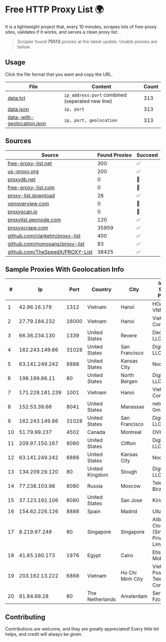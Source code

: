 
# Free HTTP Proxy List 🌍

It is a lightweight project that, every 10 minutes, scrapes lots of free-proxy sites, validates if it works, and serves a clean proxy list.


> Scraper found **75513** proxies at the latest update. Usable proxies are below.

## Usage

Click the file format that you want and copy the URL.


|File|Content|Count|
|----|-------|-----|
|[data.txt](https://raw.githubusercontent.com/themiralay/Proxy-List-World/master/data.txt)|`ip_address:port` combined (seperated new line)|313|
|[data.json](https://raw.githubusercontent.com/themiralay/Proxy-List-World/master/data.json)|`ip, port`|313|
|[data-with-geolocation.json](https://raw.githubusercontent.com/themiralay/Proxy-List-World/master/data-with-geolocation.json)|`ip, port, geolocation`|313|

## Sources

|Source|Found Proxies|Succeed|
|------|-------------|-------|
|[free-proxy-list.net](https://free-proxy-list.net)|300|✅|
|[us-proxy.org](https://www.us-proxy.org)|200|✅|
|[proxydb.net](http://proxydb.net)|0|🚫|
|[free-proxy-list.com](https://free-proxy-list.com/?page=&port=&type%5B%5D=http&type%5B%5D=https&up_time=0&search=Search)|0|🚫|
|[proxy-list.download](https://www.proxy-list.download/HTTP)|26|✅|
|[vpnoverview.com](https://vpnoverview.com/privacy/anonymous-browsing/free-proxy-servers)|0|🚫|
|[proxyscan.io](https://www.proxyscan.io)|0|🚫|
|[proxylist.geonode.com](https://proxylist.geonode.com/api/proxy-list?limit=300&page=1&sort_by=lastChecked&sort_type=desc&protocols=http,https)|120|✅|
|[proxyscrape.com](https://api.proxyscrape.com/v2/?request=displayproxies&protocol=http&timeout=10000&country=all&ssl=all&anonymity=all)|35959|✅|
|[github.com/clarketm/proxy-list](https://raw.githubusercontent.com/clarketm/proxy-list/master/proxy-list-raw.txt)|400|✅|
|[github.com/monosans/proxy-list](https://raw.githubusercontent.com/monosans/proxy-list/main/proxies/http.txt)|83|✅|
|[github.com/TheSpeedX/PROXY-List](https://raw.githubusercontent.com/TheSpeedX/PROXY-List/master/http.txt)|38425|✅|


## Sample Proxies With Geolocation Info

|#|Ip|Port|Country|City|Internet Service Provider|
|-|--|----|-------|----|-------------------------|
|1|42.96.16.176|1312|Vietnam|Hanoi|HOALAC-VNNIC|
|2|27.79.184.232|16000|Vietnam|Hanoi|Viettel Corporation|
|3|66.36.234.130|1339|United States|Revere|DediOutlet, LLC|
|4|162.243.149.86|31028|United States|San Francisco|DigitalOcean, LLC|
|5|63.141.249.242|8888|United States|Kansas City|Nocix, LLC|
|6|198.199.86.11|80|United States|North Bergen|DigitalOcean, LLC|
|7|171.228.181.239|1001|Vietnam|Hanoi|Viettel Corporation|
|8|152.53.39.66|8041|United States|Manassas|netcup GmbH|
|9|162.243.149.86|31028|United States|San Francisco|DigitalOcean, LLC|
|10|51.79.99.237|4502|Canada|Montreal|OVH SAS|
|11|209.97.150.167|8080|United States|Clifton|DigitalOcean, LLC|
|12|63.141.249.242|8888|United States|Kansas City|Nocix, LLC|
|13|134.209.29.120|80|United Kingdom|Slough|DigitalOcean, LLC|
|14|77.238.103.98|8080|Russia|Moscow|Telecom-Birzha, LLC|
|15|37.123.192.106|8080|United States|San Jose|Kirino LLC|
|16|154.62.226.126|8888|Spain|Madrid|Ultahost, Inc.|
|17|8.219.97.248|80|Singapore|Singapore|Alibaba Cloud (Singapore) Private Limited|
|18|41.65.160.173|1976|Egypt|Cairo|Etisalat Misr Mobile BB|
|19|203.162.13.222|6868|Vietnam|Ho Chi Minh City|VietNam Post and Telecom Corporation|
|20|91.84.99.28|80|The Netherlands|Amsterdam|Servers Tech Fzco|



## Contributing

Contributions are welcome, and they are greatly appreciated! Every
little bit helps, and credit will always be given.

